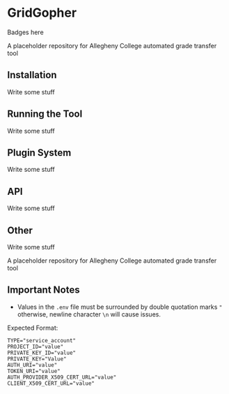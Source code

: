 # GridGopher

Badges here

A placeholder repository for Allegheny College automated grade transfer tool

## Installation

Write some stuff

## Running the Tool

Write some stuff

## Plugin System

Write some stuff

## API

Write some stuff

## Other

Write some stuff

A placeholder repository for Allegheny College automated grade transfer tool

## Important Notes

- Values in the `.env` file must be surrounded by double quotation marks `"`
  otherwise, newline character `\n` will cause issues.

Expected Format:

```.evn
TYPE="service_account"
PROJECT_ID="value"
PRIVATE_KEY_ID="value"
PRIVATE_KEY="Value"
AUTH_URI="value"
TOKEN_URI="value"
AUTH_PROVIDER_X509_CERT_URL="value"
CLIENT_X509_CERT_URL="value"
```
